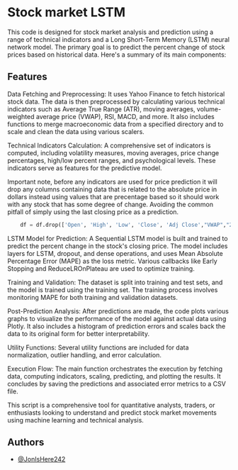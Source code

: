 
# Stock market LSTM

This code is designed for stock market analysis and prediction using a range of technical indicators and a Long Short-Term Memory (LSTM) neural network model. The primary goal is to predict the percent change of stock prices based on historical data. Here's a summary of its main components:



## Features

Data Fetching and Preprocessing: It uses Yahoo Finance to fetch historical stock data. The data is then preprocessed by calculating various technical indicators such as Average True Range (ATR), moving averages, volume-weighted average price (VWAP), RSI, MACD, and more. It also includes functions to merge macroeconomic data from a specified directory and to scale and clean the data using various scalers.

Technical Indicators Calculation: A comprehensive set of indicators is computed, including volatility measures, moving averages, price change percentages, high/low percent ranges, and psychological levels. These indicators serve as features for the predictive model.

Important note, before any indicators are used for price prediction it will drop any columns containing data that is related to the absolute price in dollars instead using values that are precentage based so it should work with any stock that has some degree of change. Avoiding the common pitfall of simply using the last closing price as a prediction.

```py
    df = df.drop(['Open', 'High', 'Low', 'Close', 'Adj Close',"VWAP","200DAY_ATR-","200DAY_ATR", 'Volume', 'atr', '200ma', '14ma'], axis=1)


```

LSTM Model for Prediction: A Sequential LSTM model is built and trained to predict the percent change in the stock's closing price. The model includes layers for LSTM, dropout, and dense operations, and uses Mean Absolute Percentage Error (MAPE) as the loss metric. Various callbacks like Early Stopping and ReduceLROnPlateau are used to optimize training.

Training and Validation: The dataset is split into training and test sets, and the model is trained using the training set. The training process involves monitoring MAPE for both training and validation datasets.

Post-Prediction Analysis: After predictions are made, the code plots various graphs to visualize the performance of the model against actual data using Plotly. It also includes a histogram of prediction errors and scales back the data to its original form for better interpretability.

Utility Functions: Several utility functions are included for data normalization, outlier handling, and error calculation.

Execution Flow: The main function orchestrates the execution by fetching data, computing indicators, scaling, predicting, and plotting the results. It concludes by saving the predictions and associated error metrics to a CSV file.

This script is a comprehensive tool for quantitative analysts, traders, or enthusiasts looking to understand and predict stock market movements using machine learning and technical analysis.
## Authors

- [@JonIsHere242](https://github.com/JonIsHere242)

